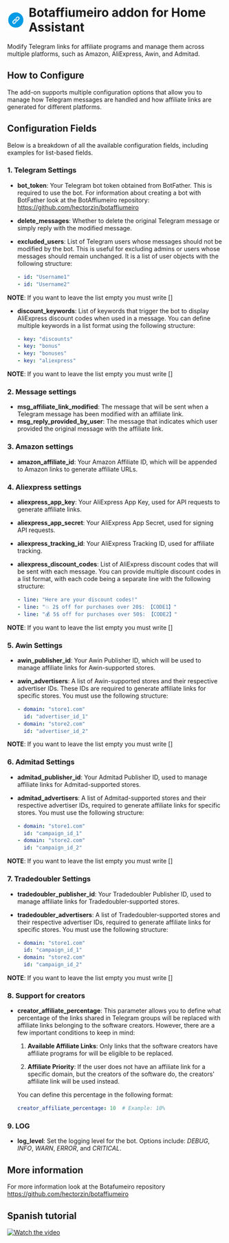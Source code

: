 <h1 style="display: flex; align-items: center;">
  <img src="https://raw.githubusercontent.com/hectorzin/botaffiumeiro/main/docs/assets/logo_botaffiumeiro.png" width="40" style="margin-right: 10px;"/>
  Botaffiumeiro addon for Home Assistant
</h1>

Modify Telegram links for affiliate programs and manage them across multiple platforms, such as Amazon, AliExpress, Awin, and Admitad.

## How to Configure

The add-on supports multiple configuration options that allow you to manage how Telegram messages are handled and how affiliate links are generated for different platforms.

## Configuration Fields

Below is a breakdown of all the available configuration fields, including examples for list-based fields.

### 1. Telegram Settings

- **bot_token**: Your Telegram bot token obtained from BotFather. This is required to use the bot. For information about creating a bot with BotFather look at the BotAffiumeiro repository: https://github.com/hectorzin/botaffiumeiro
- **delete_messages**: Whether to delete the original Telegram message or simply reply with the modified message.
- **excluded_users**: List of Telegram users whose messages should not be modified by the bot. This is useful for excluding admins or users whose messages should remain unchanged. It is a list of user objects with the following structure:

  ```yaml
  - id: "Username1"
  - id: "Username2"
  ```
**NOTE**: If you want to leave the list empty you must write []


- **discount_keywords**: List of keywords that trigger the bot to display AliExpress discount codes when used in a message. You can define multiple keywords in a list format using the following structure:

  ```yaml
  - key: "discounts"
  - key: "bonus"
  - key: "bonuses"
  - key: "aliexpress"

**NOTE**: If you want to leave the list empty you must write []

### 2. Message settings

- **msg_affiliate_link_modified**: The message that will be sent when a Telegram message has been modified with an affiliate link.
- **msg_reply_provided_by_user**: The message that indicates which user provided the original message with the affiliate link.

### 3. Amazon settings

- **amazon_affiliate_id**: Your Amazon Affiliate ID, which will be appended to Amazon links to generate affiliate URLs.

### 4. Aliexpress settings

- **aliexpress_app_key**: Your AliExpress App Key, used for API requests to generate affiliate links.
- **aliexpress_app_secret**: Your AliExpress App Secret, used for signing API requests.
- **aliexpress_tracking_id**: Your AliExpress Tracking ID, used for affiliate tracking.
- **aliexpress_discount_codes**: List of AliExpress discount codes that will be sent with each message. You can provide multiple discount codes in a list format, with each code being a separate line with the following structure:

  ```yaml
  - line: "Here are your discount codes!"
  - line: "💥 2$ off for purchases over 20$: 【CODE1】"
  - line: "💰 5$ off for purchases over 50$: 【CODE2】"
  ```
**NOTE**: If you want to leave the list empty you must write []

### 5. Awin Settings

- **awin_publisher_id**: Your Awin Publisher ID, which will be used to manage affiliate links for Awin-supported stores.
- **awin_advertisers**: A list of Awin-supported stores and their respective advertiser IDs. These IDs are required to generate affiliate links for specific stores. You must use the following structure:

  ```yaml
  - domain: "store1.com"
    id: "advertiser_id_1"
  - domain: "store2.com"
    id: "advertiser_id_2"
  ```
**NOTE**: If you want to leave the list empty you must write []

### 6. Admitad Settings

- **admitad_publisher_id**: Your Admitad Publisher ID, used to manage affiliate links for Admitad-supported stores.
- **admitad_advertisers**: A list of Admitad-supported stores and their respective advertiser IDs, required to generate affiliate links for specific stores. You must use the following structure:

  ```yaml
  - domain: "store1.com"
    id: "campaign_id_1"
  - domain: "store2.com"
    id: "campaign_id_2"
  ```
**NOTE**: If you want to leave the list empty you must write []

### 7. Tradedoubler Settings

- **tradedoubler_publisher_id**: Your Tradedoubler Publisher ID, used to manage affiliate links for Tradedoubler-supported stores.
- **tradedoubler_advertisers**: A list of Tradedoubler-supported stores and their respective advertiser IDs, required to generate affiliate links for specific stores. You must use the following structure:

  ```yaml
  - domain: "store1.com"
    id: "campaign_id_1"
  - domain: "store2.com"
    id: "campaign_id_2"
  ```
**NOTE**: If you want to leave the list empty you must write []

### 8. Support for creators

- **creator_affiliate_percentage**: This parameter allows you to define what percentage of the links shared in Telegram groups will be replaced with affiliate links belonging to the software creators. However, there are a few important conditions to keep in mind:

  1. **Available Affiliate Links**: Only links that the software creators have affiliate programs for will be eligible to be replaced.

  2. **Affiliate Priority**: If the user does not have an affiliate link for a specific domain, but the creators of the software do, the creators' affiliate link will be used instead.

  You can define this percentage in the following format:

  ```yaml
  creator_affiliate_percentage: 10  # Example: 10%

### 9. LOG

- **log_level**: Set the logging level for the bot. Options include: _DEBUG_, _INFO_, _WARN_, _ERROR_, and _CRITICAL_.

## More information

For more information look at the Botafumeiro repository https://github.com/hectorzin/botaffiumeiro

## Spanish tutorial

[![Watch the video](https://github.com/hectorzin/botaffiumeiro/raw/main/docs/assets/spanish_video_thumbnail.png)](https://youtu.be/qr_WBQIQmUQ)
